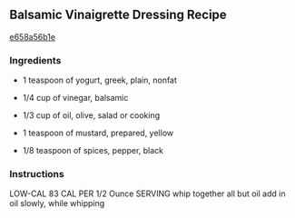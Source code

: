 ## Balsamic Vinaigrette Dressing Recipe

[e658a56b1e](http://cookeatshare.com/recipes/balsamic-vinaigrette-dressing-76430)

### Ingredients

 - 1 teaspoon of yogurt, greek, plain, nonfat

 - 1/4 cup of vinegar, balsamic

 - 1/3 cup of oil, olive, salad or cooking

 - 1 teaspoon of mustard, prepared, yellow

 - 1/8 teaspoon of spices, pepper, black

### Instructions

LOW-CAL 83 CAL PER 1/2 Ounce SERVING whip together all but oil add in oil slowly, while whipping